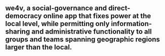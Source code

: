 ## we4v, a social-governance and direct-democracy online app that fixes power at the local level, while permitting only information-sharing and administrative functionality to all groups and teams spanning geographic regions larger than the local.
